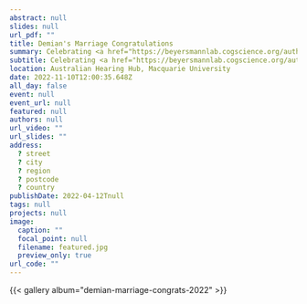 ```yaml
---
abstract: null
slides: null
url_pdf: ""
title: Demian's Marriage Congratulations
summary: Celebrating <a href="https://beyersmannlab.cogscience.org/author/demian-stoyanov/" target="_blank">Demian Stoyanov's</a> recent marriage.
subtitle: Celebrating <a href="https://beyersmannlab.cogscience.org/author/demian-stoyanov/" target="_blank">Demian Stoyanov's</a> recent marriage.
location: Australian Hearing Hub, Macquarie University
date: 2022-11-10T12:00:35.648Z
all_day: false
event: null
event_url: null
featured: null
authors: null
url_video: ""
url_slides: ""
address:
  ? street
  ? city
  ? region
  ? postcode
  ? country
publishDate: 2022-04-12Tnull
tags: null
projects: null
image:
  caption: ""
  focal_point: null
  filename: featured.jpg
  preview_only: true
url_code: ""
---
```


{{< gallery album="demian-marriage-congrats-2022" >}}
